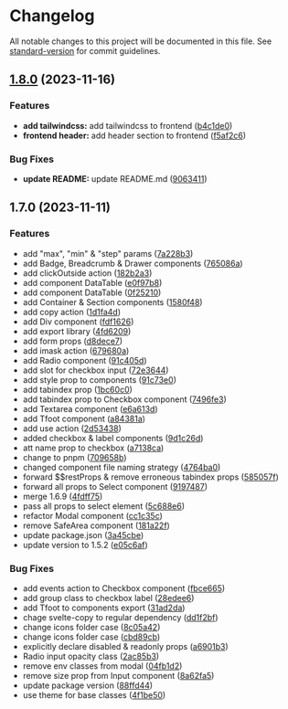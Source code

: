 # Changelog

All notable changes to this project will be documented in this file. See [standard-version](https://github.com/conventional-changelog/standard-version) for commit guidelines.

## [1.8.0](https://github.com/sveltewind/sveltewind/compare/v1.7.0...v1.8.0) (2023-11-16)


### Features

* **add tailwindcss:** add tailwindcss to frontend ([b4c1de0](https://github.com/sveltewind/sveltewind/commit/b4c1de0813ba5d656ae8d560eaa41db92a2c7950))
* **frontend header:** add header section to frontend ([f5af2c6](https://github.com/sveltewind/sveltewind/commit/f5af2c609123430bb495338a2fa00dd2b02803d8))


### Bug Fixes

* **update README:** update README.md ([9063411](https://github.com/sveltewind/sveltewind/commit/9063411b48e9202c527a93217e17f441092a3bde))

## 1.7.0 (2023-11-11)


### Features

* add "max", "min" & "step" params ([7a228b3](https://github.com/sveltewind/sveltewind/commit/7a228b353b0a8a62d3a28c7b8815b2bc9a6c82f1))
* add Badge, Breadcrumb & Drawer components ([765086a](https://github.com/sveltewind/sveltewind/commit/765086aed0e4a3fe9fab80605a74657558a291e5))
* add clickOutside action ([182b2a3](https://github.com/sveltewind/sveltewind/commit/182b2a39b2b54f274ccd433f1a1ce7a638add0bf))
* add component DataTable ([e0f97b8](https://github.com/sveltewind/sveltewind/commit/e0f97b8ece334b8382eef3dcce87c805adc42785))
* add component DataTable ([0f25210](https://github.com/sveltewind/sveltewind/commit/0f2521003618b2ec0588351fc0daa2287343ab8c))
* add Container & Section components ([1580f48](https://github.com/sveltewind/sveltewind/commit/1580f489ed75d1223c37a10287f83994fe95c7bd))
* add copy action ([1d1fa4d](https://github.com/sveltewind/sveltewind/commit/1d1fa4d8813200f29a9ea44a2ec0594375602c01))
* add Div component ([fdf1626](https://github.com/sveltewind/sveltewind/commit/fdf1626ccb4eda4e1d81754434bc4cc3c7f4b0df))
* add export library ([4fd6209](https://github.com/sveltewind/sveltewind/commit/4fd6209943f985b1efec1b71919e3f5e16e073c8))
* add form props ([d8dece7](https://github.com/sveltewind/sveltewind/commit/d8dece78b94c1798481c14732adeef0852d71d2c))
* add imask action ([679680a](https://github.com/sveltewind/sveltewind/commit/679680a7458851c63a5102a7ee110169cdb2ecdb))
* add Radio component ([91c405d](https://github.com/sveltewind/sveltewind/commit/91c405df3206df833de7a396ce6fface9c8e8319))
* add slot for checkbox input ([72e3644](https://github.com/sveltewind/sveltewind/commit/72e364434145086af4917128db65dc7e2dd19a5a))
* add style prop to components ([91c73e0](https://github.com/sveltewind/sveltewind/commit/91c73e01a6039cfecf951edc419f63904a6b0b15))
* add tabindex prop ([1bc60c0](https://github.com/sveltewind/sveltewind/commit/1bc60c0032a0207fcb662d81933d8b9b4be9d1b4))
* add tabindex prop to Checkbox component ([7496fe3](https://github.com/sveltewind/sveltewind/commit/7496fe3aec6e41a69f45266b16bfca949cdfe8ff))
* add Textarea component ([e6a613d](https://github.com/sveltewind/sveltewind/commit/e6a613dac5d40a24e9e2d23ede672d4a9da9b108))
* add Tfoot component ([a84381a](https://github.com/sveltewind/sveltewind/commit/a84381a0265ce3b2bf3202f783732e945f2d5415))
* add use action ([2d53438](https://github.com/sveltewind/sveltewind/commit/2d5343831d593f48d58610677415423d21e98747))
* added checkbox & label components ([9d1c26d](https://github.com/sveltewind/sveltewind/commit/9d1c26dc16057fc51c9e289082e8c4f84e6a4f6a))
* att name prop to checkbox ([a7138ca](https://github.com/sveltewind/sveltewind/commit/a7138ca1f9cc8bb51c05c3c0ba13396f3db7aefa))
* change to pnpm ([709658b](https://github.com/sveltewind/sveltewind/commit/709658b89e7d13fcefb6f35bd3f1fdbc91854622))
* changed component file naming strategy ([4764ba0](https://github.com/sveltewind/sveltewind/commit/4764ba0e1d696c37bd08832e530ee516f0582ff9))
* forward $$restProps & remove erroneous tabindex props ([585057f](https://github.com/sveltewind/sveltewind/commit/585057f5d34a4523f5b3496c16d35d17fd9b92e6))
* forward all props to Select component ([9197487](https://github.com/sveltewind/sveltewind/commit/9197487fbd1d87a60c058959a78569e1aa7058cb))
* merge 1.6.9 ([4fdff75](https://github.com/sveltewind/sveltewind/commit/4fdff75b9a92599497be85debf2fd65da16a0049))
* pass all props to select element ([5c688e6](https://github.com/sveltewind/sveltewind/commit/5c688e6c4cad5fe2ba3acc9bd324fb98a1c343e1))
* refactor Modal component ([cc1c35c](https://github.com/sveltewind/sveltewind/commit/cc1c35c2af71d192850ce4d578ce6a2382a0fd2a))
* remove SafeArea component ([181a22f](https://github.com/sveltewind/sveltewind/commit/181a22f50f7985131060f2ffbb9c5b68b56c0cd4))
* update package.json ([3a45cbe](https://github.com/sveltewind/sveltewind/commit/3a45cbedbe47b78180d9faf0ffd9f738dd29f3f3))
* update version to 1.5.2 ([e05c6af](https://github.com/sveltewind/sveltewind/commit/e05c6af3aa805d35156ef9368176aba783cac386))


### Bug Fixes

* add events action to Checkbox component ([fbce665](https://github.com/sveltewind/sveltewind/commit/fbce665125667d0b75e9d801d433ee90eb890f4f))
* add group class to checkbox label ([28edee6](https://github.com/sveltewind/sveltewind/commit/28edee6259b78a96ef4c12e67436ca7a658fbe14))
* add Tfoot to components export ([31ad2da](https://github.com/sveltewind/sveltewind/commit/31ad2da403087eb3a7411320b70de57d65ad7b25))
* chage svelte-copy to regular dependency ([dd1f2bf](https://github.com/sveltewind/sveltewind/commit/dd1f2bf09d0edb5c2c7f65e6df2e1609ee0f6848))
* change icons folder case ([8c05a42](https://github.com/sveltewind/sveltewind/commit/8c05a42c61c742a65cfde58bd117f363b39cb17d))
* change icons folder case ([cbd89cb](https://github.com/sveltewind/sveltewind/commit/cbd89cb2aaa5aaa76549fcd25158afd7af20feed))
* explicitly declare disabled & readonly props ([a6901b3](https://github.com/sveltewind/sveltewind/commit/a6901b370407e4e6bee6febc808ce750bb6842de))
* Radio input opacity class ([2ac85b3](https://github.com/sveltewind/sveltewind/commit/2ac85b3880779caec84510d6ebc2d9c2580fff7f))
* remove env classes from modal ([04fb1d2](https://github.com/sveltewind/sveltewind/commit/04fb1d2b4a119749f3b129929609f92f45030b4d))
* remove size prop from Input component ([8a62fa5](https://github.com/sveltewind/sveltewind/commit/8a62fa5e5e6ece687377b1a0e97af28ae33c69b0))
* update package version ([88ffd44](https://github.com/sveltewind/sveltewind/commit/88ffd4413ef65e5a4fdc88ae684900e0d6747410))
* use theme for base classes ([4f1be50](https://github.com/sveltewind/sveltewind/commit/4f1be50f7e84d420446b9c8389370e067c391aac))
